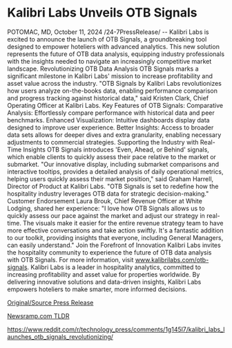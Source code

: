 # Kalibri Labs Unveils OTB Signals

POTOMAC, MD, October 11, 2024 /24-7PressRelease/ -- Kalibri Labs is excited to announce the launch of OTB Signals, a groundbreaking tool designed to empower hoteliers with advanced analytics. This new solution represents the future of OTB data analysis, equipping industry professionals with the insights needed to navigate an increasingly competitive market landscape.  Revolutionizing OTB Data Analysis OTB Signals marks a significant milestone in Kalibri Labs' mission to increase profitability and asset value across the industry.  "OTB Signals by Kalibri Labs revolutionizes how users analyze on-the-books data, enabling performance comparison and progress tracking against historical data," said Kristen Clark, Chief Operating Officer at Kalibri Labs.  Key Features of OTB Signals:  Comparative Analysis: Effortlessly compare performance with historical data and peer benchmarks.  Enhanced Visualization: Intuitive dashboards display data designed to improve user experience.  Better Insights: Access to broader data sets allows for deeper dives and extra granularity, enabling necessary adjustments to commercial strategies.  Supporting the Industry with Real-Time Insights OTB Signals introduces 'Even, Ahead, or Behind' signals, which enable clients to quickly assess their pace relative to the market or submarket.  "Our innovative display, including submarket comparisons and interactive tooltips, provides a detailed analysis of daily operational metrics, helping users quickly assess their market position," said Graham Harrell, Director of Product at Kalibri Labs. "OTB Signals is set to redefine how the hospitality industry leverages OTB data for strategic decision-making."  Customer Endorsement Laura Brouk, Chief Revenue Officer at White Lodging, shared her experience:  "I love how OTB Signals allows us to quickly assess our pace against the market and adjust our strategy in real-time. The visuals make it easier for the entire revenue strategy team to have more effective conversations and take action swiftly. It's a fantastic addition to our toolkit, providing insights that everyone, including General Managers, can easily understand."  Join the Forefront of Innovation Kalibri Labs invites the hospitality community to experience the future of OTB data analysis with OTB Signals. For more information, visit www.kalibrilabs.com/otb-signals.  Kalibri Labs is a leader in hospitality analytics, committed to increasing profitability and asset value for properties worldwide. By delivering innovative solutions and data-driven insights, Kalibri Labs empowers hoteliers to make smarter, more informed decisions. 

[Original/Source Press Release](https://www.24-7pressrelease.com/press-release/515156/kalibri-labs-unveils-otb-signals)
                    

[Newsramp.com TLDR](None) 

https://www.reddit.com/r/technology_press/comments/1g145l7/kalibri_labs_launches_otb_signals_revolutionizing/
